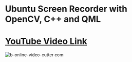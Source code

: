 # Ubuntu Screen Recorder with OpenCV, C++ and QML

# [YouTube Video Link](https://www.youtube.com/watch?v=tJ2QLg_gmxw)

![b-_online-video-cutter com_](https://user-images.githubusercontent.com/62008886/164539322-61518c23-6648-48bd-b487-dde85310a61b.gif)

